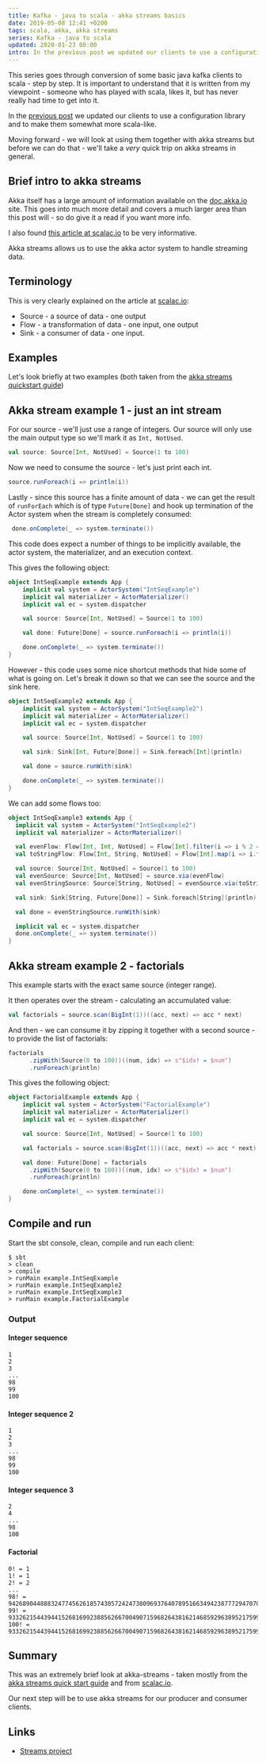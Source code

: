 ```yaml
---
title: Kafka - java to scala - akka streams basics
date: 2019-05-08 12:41 +0200
tags: scala, akka, akka streams
series: Kafka - java to scala
updated: 2020-01-23 00:00
intro: In the previous post we updated our clients to use a configuration library and to make them somewhat more scala-like. Moving forward - we will look at using them together with akka streams but before we can do that - we'll take a very quick trip on akka streams in general.
---
```


This series goes through conversion of some basic java kafka clients to scala - step by step. It is important to understand that it is written from my viewpoint - someone who has played with scala, likes it, but has never really had time to get into it.

In the [previous post](/2019/05/03/kafka-java-to-scala-scala-v2/) we updated our clients to use a configuration library and to make them somewhat more scala-like.

Moving forward - we will look at using them together with akka streams but before we can do that - we'll take a _very_ quick trip on akka streams in general.

## Brief intro to akka streams

Akka itself has a large amount of information available on the [doc.akka.io](https://doc.akka.io) site. This goes into much more detail and covers a much larger area than this post will - so do give it a read if you want more info.

I also found [this article at scalac.io](https://scalac.io/streams-in-akka-scala-introduction/) to be very informative.

Akka streams allows us to use the akka actor system to handle streaming data.

## Terminology

This is very clearly explained on the article at [scalac.io](https://scalac.io/streams-in-akka-scala-introduction/):

- Source - a source of data - one output
- Flow - a transformation of data - one input, one output
- Sink - a consumer of data - one input.

## Examples

Let's look briefly at two examples (both taken from the [akka streams quickstart guide](https://doc.akka.io/docs/akka/current/stream/stream-quickstart.html))

## Akka stream example 1 - just an int stream

For our source - we'll just use a range of integers. Our source will only use the main output type so we'll mark it as `Int, NotUsed`.

```scala
val source: Source[Int, NotUsed] = Source(1 to 100)
```

Now we need to consume the source - let's just print each int.

```scala
source.runForeach(i => println(i))
```

Lastly - since this source has a finite amount of data - we can get the result of `runForEach` which is of type `Future[Done]` and hook up termination of the Actor system when the stream is completely consumed:

```scala
 done.onComplete(_ => system.terminate())
```

This code does expect a number of things to be implicitly available, the actor system, the materializer, and an execution context.

This gives the following object:

```scala
object IntSeqExample extends App {
    implicit val system = ActorSystem("IntSeqExample")
    implicit val materializer = ActorMaterializer()
    implicit val ec = system.dispatcher

    val source: Source[Int, NotUsed] = Source(1 to 100)

    val done: Future[Done] = source.runForeach(i => println(i))

    done.onComplete(_ => system.terminate())
}
```

However - this code uses some nice shortcut methods that hide some of what is going on. Let's break it down so that we can see the source and the sink here.

```scala
object IntSeqExample2 extends App {
    implicit val system = ActorSystem("IntSeqExample2")
    implicit val materializer = ActorMaterializer()
    implicit val ec = system.dispatcher

    val source: Source[Int, NotUsed] = Source(1 to 100)

    val sink: Sink[Int, Future[Done]] = Sink.foreach[Int](println)

    val done = source.runWith(sink)

    done.onComplete(_ => system.terminate())
}
```

We can add some flows too:

```scala
object IntSeqExample3 extends App {
  implicit val system = ActorSystem("IntSeqExample2")
  implicit val materializer = ActorMaterializer()

  val evenFlow: Flow[Int, Int, NotUsed] = Flow[Int].filter(i => i % 2 == 0)
  val toStringFlow: Flow[Int, String, NotUsed] = Flow[Int].map(i => i.toString)

  val source: Source[Int, NotUsed] = Source(1 to 100)
  val evenSource: Source[Int, NotUsed] = source.via(evenFlow)
  val evenStringSource: Source[String, NotUsed] = evenSource.via(toStringFlow)

  val sink: Sink[String, Future[Done]] = Sink.foreach[String](println)

  val done = evenStringSource.runWith(sink)

  implicit val ec = system.dispatcher
  done.onComplete(_ => system.terminate())
}
```

## Akka stream example 2 - factorials

This example starts with the exact same source (integer range).

It then operates over the stream - calculating an accumulated value:

```scala
val factorials = source.scan(BigInt(1))((acc, next) => acc * next)
```

And then - we can consume it by zipping it together with a second source - to provide the list of factorials:

```scala
factorials
      .zipWith(Source(0 to 100))((num, idx) => s"$idx! = $num")
      .runForeach(println)
```

This gives the following object:

```scala
object FactorialExample extends App {
    implicit val system = ActorSystem("FactorialExample")
    implicit val materializer = ActorMaterializer()
    implicit val ec = system.dispatcher

    val source: Source[Int, NotUsed] = Source(1 to 100)

    val factorials = source.scan(BigInt(1))((acc, next) => acc * next)

    val done: Future[Done] = factorials
      .zipWith(Source(0 to 100))((num, idx) => s"$idx! = $num")
      .runForeach(println)

    done.onComplete(_ => system.terminate())
}
```

## Compile and run

Start the sbt console, clean, compile and run each client:

```shell
$ sbt
> clean
> compile
> runMain example.IntSeqExample
> runMain example.IntSeqExample2
> runMain example.IntSeqExample3
> runMain example.FactorialExample
```

### Output

#### Integer sequence

```shell
1
2
3
...
98
99
100
```

#### Integer sequence 2

```shell
1
2
3
...
98
99
100
```

#### Integer sequence 3

```shell
2
4
...
98
100
```

#### Factorial

```shell
0! = 1
1! = 1
2! = 2
...
98! = 9426890448883247745626185743057242473809693764078951663494238777294707070023223798882976159207729119823605850588608460429412647567360000000000000000000000
99! = 933262154439441526816992388562667004907159682643816214685929638952175999932299156089414639761565182862536979208272237582511852109168640000000000000000000000
100! = 93326215443944152681699238856266700490715968264381621468592963895217599993229915608941463976156518286253697920827223758251185210916864000000000000000000000000
```

## Summary

This was an extremely brief look at akka-streams - taken mostly from the [akka streams quick start guide](https://doc.akka.io/docs/akka/current/stream/stream-quickstart.html) and from [scalac.io](https://scalac.io/streams-in-akka-scala-introduction/).

Our next step will be to use akka streams for our producer and consumer clients.

## Links

- [Streams project](https://github.com/chrissearle/kafka-java-to-scala/tree/master/akka-streams-basics)
